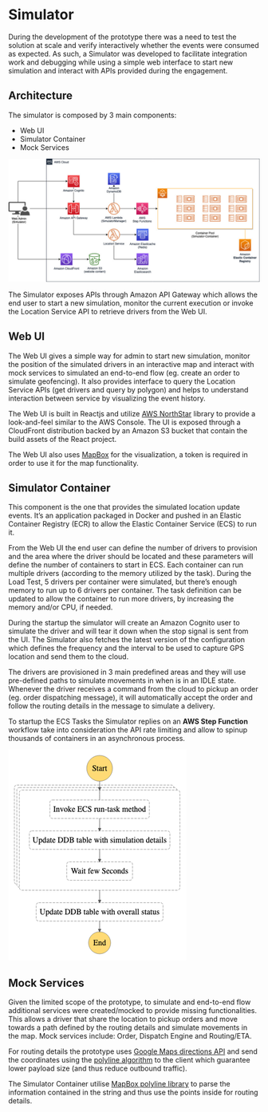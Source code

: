 # Simulator

During the development of the prototype there was a need to test the solution at scale and verify interactively whether the events were consumed as expected. As such, a Simulator was developed to facilitate integration work and debugging while using a simple web interface to start new simulation and interact with APIs provided during the engagement.

## Architecture 

The simulator is composed by 3 main components:

-	Web UI
-	Simulator Container
-	Mock Services

![architecture](../diagrams/png/simulator-architecture.jpg)

The Simulator exposes APIs through Amazon API Gateway which allows the end user to start a new simulation, monitor the current execution or invoke the Location Service API to retrieve drivers from the Web UI.

## Web UI

The Web UI gives a simple way for admin to start new simulation, monitor the position of the simulated drivers in an interactive map and interact with mock services to simulated an end-to-end flow (eg. create an order to simulate geofencing). It also provides interface to query the Location Service APIs (get drivers and query by polygon) and helps to understand interaction between service by visualizing the event history. 

The Web UI is built in Reactjs and utilize [AWS NorthStar](https://github.com/aws/aws-northstar) library to provide a look-and-feel similar to the AWS Console. The UI is exposed through a CloudFront distribution backed by an Amazon S3 bucket that contain the build assets of the React project.

The Web UI also uses [MapBox](https://www.mapbox.com/) for the visualization, a token is required in order to use it for the map functionality.

## Simulator Container

This component is the one that provides the simulated location update events. It’s an application packaged in Docker and pushed in an Elastic Container Registry (ECR) to allow the Elastic Container Service (ECS) to run it. 

From the Web UI the end user can define the number of drivers to provision and the area where the driver should be located and these parameters will define the number of containers to start in ECS. Each container can run multiple drivers (according to the memory utilized by the task). During the Load Test, 5 drivers per container were simulated, but there’s enough memory to run up to 6 drivers per container. The task definition can be updated to allow the container to run more drivers, by increasing the memory and/or CPU, if needed.

During the startup the simulator will create an Amazon Cognito user to simulate the driver and will tear it down when the stop signal is sent from the UI. The Simulator also fetches the latest version of the configuration which defines the frequency and the interval to be used to capture GPS location and send them to the cloud.

The drivers are provisioned in 3 main predefined areas and they will use pre-defined paths to simulate movements in when is in an IDLE state. Whenever the driver receives a command from the cloud to pickup an order (eg. order dispatching message), it will automatically accept the order and follow the routing details in the message to simulate a delivery.

To startup the ECS Tasks the Simulator replies on an **AWS Step Function** workflow take into consideration the API rate limiting and allow to spinup thousands of containers in an asynchronous process.

![stepfunctions-ecs](../diagrams/png/stepfunctions_ecs.png)

## Mock Services

Given the limited scope of the prototype, to simulate and end-to-end flow additional services were created/mocked to provide missing functionalities. This allows a driver that share the location to pickup orders and move towards a path defined by the routing details and simulate movements in the map. Mock services include: Order, Dispatch Engine and Routing/ETA.

For routing details the prototype uses [Google Maps directions API](https://developers.google.com/maps/documentation/directions/quickstart) and send the coordinates using the [polyline algorithm](https://developers.google.com/maps/documentation/utilities/polylinealgorithm) to the client which guarantee lower payload size (and thus reduce outbound traffic).

The Simulator Container utilise [MapBox polyline library](https://github.com/mapbox/polyline) to parse the information contained in the string and thus use the points inside for routing details.